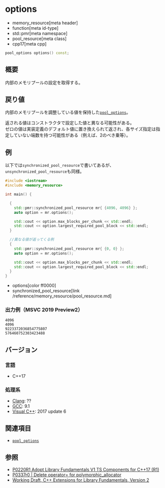 # options
* memory_resource[meta header]
* function[meta id-type]
* std::pmr[meta namespace]
* pool_resource[meta class]
* cpp17[meta cpp]

```cpp
pool_options options() const;
```

## 概要
内部のメモリプールの設定を取得する。

## 戻り値
内部のメモリプールを調整している値を保持した[`pool_options`](/reference/memory_resource/pool_options.md)。

返される値はコンストラクタで設定した値と異なる可能性がある。  
ゼロの値は実装定義のデフォルト値に置き換えられて返され、各サイズ指定は指定していない端数を持つ可能性がある（例えば、2のべき乗等）。

## 例
以下では`synchronized_pool_resource`で書いてあるが、`unsynchronized_pool_resource`も同様。

```cpp example
#include <iostream>
#include <memory_resource>

int main() {

  {
    std::pmr::synchronized_pool_resource mr{ {4096, 4096} };
    auto option = mr.options();

    std::cout << option.max_blocks_per_chunk << std::endl;
    std::cout << option.largest_required_pool_block << std::endl;
  }

  //異なる値が返ってくる例
  {
    std::pmr::synchronized_pool_resource mr{ {0, 0} };
    auto option = mr.options();

    std::cout << option.max_blocks_per_chunk << std::endl;
    std::cout << option.largest_required_pool_block << std::endl;
  }
}
```
* options[color ff0000]
* synchronized_pool_resource[link /reference/memory_resource/pool_resource.md]

### 出力例（MSVC 2019 Preview2）
```
4096
4096
9223372036854775807
576460752303423488
```

## バージョン
### 言語
- C++17

### 処理系
- [Clang](/implementation.md#clang): ??
- [GCC](/implementation.md#gcc): 9.1
- [Visual C++](/implementation.md#visual_cpp): 2017 update 6

## 関連項目
- [`pool_options`](/reference/memory_resource/pool_options.md)

## 参照
- [P0220R1 Adopt Library Fundamentals V1 TS Components for C++17 (R1)](http://www.open-std.org/jtc1/sc22/wg21/docs/papers/2016/p0220r1.html)
- [P0337r0 | Delete operator= for polymorphic_allocator](http://www.open-std.org/jtc1/sc22/wg21/docs/papers/2016/p0337r0.html)
- [Working Draft, C++ Extensions for Library Fundamentals, Version 2](http://www.open-std.org/jtc1/sc22/wg21/docs/papers/2015/n4562.html#memory.resource.synop)